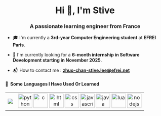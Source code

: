<h1 align="center">Hi 👋, I'm Stive </h1>
<h3 align="center">A passionate learning engineer from France</h3>

- 🎓 I'm currently a **3rd-year Computer Engineering student** at **EFREI Paris**.

- 🔭 I'm currently looking for a **6-month internship in Software Development starting in November 2025**.

- 📬 How to contact me : **zhuo-chan-stive.lee@efrei.net**

<h4> 🚀 &nbsp;Some Languages I Have Used Or Learned</h4>

<table>
  <tr>
    <td>
        <img src="https://github-readme-stats.vercel.app/api/top-langs/?username=Stive-L&layout=donut"/>
    </td>
    <td align="center">
      <img src="https://cdn.jsdelivr.net/gh/devicons/devicon/icons/python/python-original.svg" alt="python" width="45" height="45"/>
      <img src="https://cdn.jsdelivr.net/gh/devicons/devicon/icons/c/c-original.svg" alt="c" width="45" height="45"/>
      <img src="https://cdn.jsdelivr.net/gh/devicons/devicon/icons/html5/html5-original.svg" alt="html" width="45" height="45"/>
      <img src="https://cdn.jsdelivr.net/gh/devicons/devicon/icons/css3/css3-original.svg" alt="css" width="45" height="45"/>
      <img src="https://cdn.jsdelivr.net/gh/devicons/devicon/icons/javascript/javascript-original.svg" alt="javascript" width="45" height="45"/>
      <img src="https://cdn.jsdelivr.net/gh/devicons/devicon/icons/java/java-original.svg" alt="java" width="45" height="45"/>
      <img src="https://cdn.jsdelivr.net/gh/devicons/devicon/icons/lua/lua-original.svg" alt="lua" width="45" height="45"/>
      <img src="https://cdn.jsdelivr.net/gh/devicons/devicon/icons/nodejs/nodejs-original.svg" alt="nodejs" width="45" height="45"/>
    </td>
  </tr>
</table>

